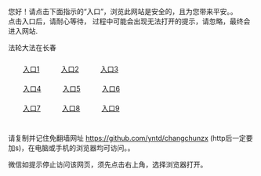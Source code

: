 您好！请点击下面指示的“入口”，浏览此网站是安全的，且为您带来平安。。 <br/>
点击入口后，请耐心等待， 过程中可能会出现无法打开的提示，请忽略，最终会进入网站. </br>

法轮大法在长春<br/>
<div style="padding:10px"><a style="margin:20px" target="_blank" href="https://d37yd46fau5fti.cloudfront.net/2Qpsp?igdyqf" id="ccLink1" rel="nofollow">入口1</a> <a target="_blank" style="margin:20px" href="https://d3olsikmvfpyq5.cloudfront.net/2Qpsp?iuhounxu" id="ccLink2" rel="nofollow">入口2</a> <a style="margin:20px" target="_blank" href="https://d2y0t5oqqs3gzq.cloudfront.net/2Qpsp?afajo" id="ccLink3" rel="nofollow">入口3</a></div>

<div style="padding:10px" ><a style="margin:20px" target="_blank" href="https://d37yd46fau5fti.cloudfront.net/2Qpsp?igdyqf" id="ccLink4" rel="nofollow">入口4</a> <a style="margin:20px" href="https://d3olsikmvfpyq5.cloudfront.net/2Qpsp?iuhounxu" target="_blank" id="ccLink5" rel="nofollow">入口5</a> <a style="margin:20px" href="https://d2y0t5oqqs3gzq.cloudfront.net/2Qpsp?afajo" target="_blank" id="ccLink6" rel="nofollow">入口6</a></div>

<div style="padding:10px"><a style="margin:20px" target="_blank" href="https://d37yd46fau5fti.cloudfront.net/2Qpsp?igdyqf" id="ccLink7" rel="nofollow">入口7</a> <a style="margin:20px" href="https://d3olsikmvfpyq5.cloudfront.net/2Qpsp?iuhounxu" target="_blank" id="ccLink8" rel="nofollow">入口8</a> <a style="margin:20px" target="_blank" href="https://d2y0t5oqqs3gzq.cloudfront.net/2Qpsp?afajo" id="ccLink9" rel="nofollow">入口9</a></div>

<br/>



请复制并记住免翻墙网址 https://github.com/yntd/changchunzx (http后一定要加s)，在电脑或手机的浏览器均可访问。。<br/>

微信如提示停止访问该网页，须先点击右上角，选择浏览器打开。
